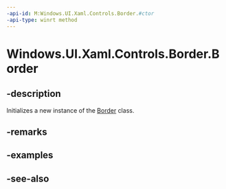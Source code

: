 ```yaml
---
-api-id: M:Windows.UI.Xaml.Controls.Border.#ctor
-api-type: winrt method
---
```


<!-- Method syntax
public Border()
-->

# Windows.UI.Xaml.Controls.Border.Border

## -description
Initializes a new instance of the [Border](border.md) class.


## -remarks

## -examples

## -see-also
